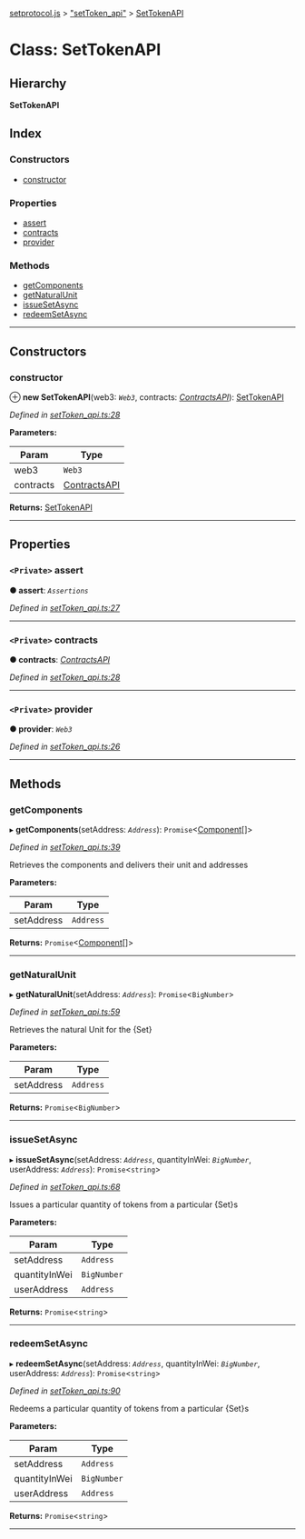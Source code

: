 [setprotocol.js](../README.md) > ["setToken_api"](../modules/_settoken_api_.md) > [SetTokenAPI](../classes/_settoken_api_.settokenapi.md)

# Class: SetTokenAPI

## Hierarchy

**SetTokenAPI**

## Index

### Constructors

* [constructor](_settoken_api_.settokenapi.md#constructor)

### Properties

* [assert](_settoken_api_.settokenapi.md#assert)
* [contracts](_settoken_api_.settokenapi.md#contracts)
* [provider](_settoken_api_.settokenapi.md#provider)

### Methods

* [getComponents](_settoken_api_.settokenapi.md#getcomponents)
* [getNaturalUnit](_settoken_api_.settokenapi.md#getnaturalunit)
* [issueSetAsync](_settoken_api_.settokenapi.md#issuesetasync)
* [redeemSetAsync](_settoken_api_.settokenapi.md#redeemsetasync)

---

## Constructors

<a id="constructor"></a>

###  constructor

⊕ **new SetTokenAPI**(web3: *`Web3`*, contracts: *[ContractsAPI](_contracts_api_.contractsapi.md)*): [SetTokenAPI](_settoken_api_.settokenapi.md)

*Defined in [setToken_api.ts:28](https://github.com/SetProtocol/setProtocol.js/blob/50270c7/src/api/setToken_api.ts#L28)*

**Parameters:**

| Param | Type |
| ------ | ------ |
| web3 | `Web3` | 
| contracts | [ContractsAPI](_contracts_api_.contractsapi.md) | 

**Returns:** [SetTokenAPI](_settoken_api_.settokenapi.md)

___

## Properties

<a id="assert"></a>

### `<Private>` assert

**● assert**: *`Assertions`*

*Defined in [setToken_api.ts:27](https://github.com/SetProtocol/setProtocol.js/blob/50270c7/src/api/setToken_api.ts#L27)*

___
<a id="contracts"></a>

### `<Private>` contracts

**● contracts**: *[ContractsAPI](_contracts_api_.contractsapi.md)*

*Defined in [setToken_api.ts:28](https://github.com/SetProtocol/setProtocol.js/blob/50270c7/src/api/setToken_api.ts#L28)*

___
<a id="provider"></a>

### `<Private>` provider

**● provider**: *`Web3`*

*Defined in [setToken_api.ts:26](https://github.com/SetProtocol/setProtocol.js/blob/50270c7/src/api/setToken_api.ts#L26)*

___

## Methods

<a id="getcomponents"></a>

###  getComponents

▸ **getComponents**(setAddress: *`Address`*): `Promise`<[Component](../interfaces/_settoken_api_.component.md)[]>

*Defined in [setToken_api.ts:39](https://github.com/SetProtocol/setProtocol.js/blob/50270c7/src/api/setToken_api.ts#L39)*

Retrieves the components and delivers their unit and addresses

**Parameters:**

| Param | Type |
| ------ | ------ |
| setAddress | `Address` | 

**Returns:** `Promise`<[Component](../interfaces/_settoken_api_.component.md)[]>

___
<a id="getnaturalunit"></a>

###  getNaturalUnit

▸ **getNaturalUnit**(setAddress: *`Address`*): `Promise`<`BigNumber`>

*Defined in [setToken_api.ts:59](https://github.com/SetProtocol/setProtocol.js/blob/50270c7/src/api/setToken_api.ts#L59)*

Retrieves the natural Unit for the {Set}

**Parameters:**

| Param | Type |
| ------ | ------ |
| setAddress | `Address` | 

**Returns:** `Promise`<`BigNumber`>

___
<a id="issuesetasync"></a>

###  issueSetAsync

▸ **issueSetAsync**(setAddress: *`Address`*, quantityInWei: *`BigNumber`*, userAddress: *`Address`*): `Promise`<`string`>

*Defined in [setToken_api.ts:68](https://github.com/SetProtocol/setProtocol.js/blob/50270c7/src/api/setToken_api.ts#L68)*

Issues a particular quantity of tokens from a particular {Set}s

**Parameters:**

| Param | Type |
| ------ | ------ |
| setAddress | `Address` | 
| quantityInWei | `BigNumber` | 
| userAddress | `Address` | 

**Returns:** `Promise`<`string`>

___
<a id="redeemsetasync"></a>

###  redeemSetAsync

▸ **redeemSetAsync**(setAddress: *`Address`*, quantityInWei: *`BigNumber`*, userAddress: *`Address`*): `Promise`<`string`>

*Defined in [setToken_api.ts:90](https://github.com/SetProtocol/setProtocol.js/blob/50270c7/src/api/setToken_api.ts#L90)*

Redeems a particular quantity of tokens from a particular {Set}s

**Parameters:**

| Param | Type |
| ------ | ------ |
| setAddress | `Address` | 
| quantityInWei | `BigNumber` | 
| userAddress | `Address` | 

**Returns:** `Promise`<`string`>

___

